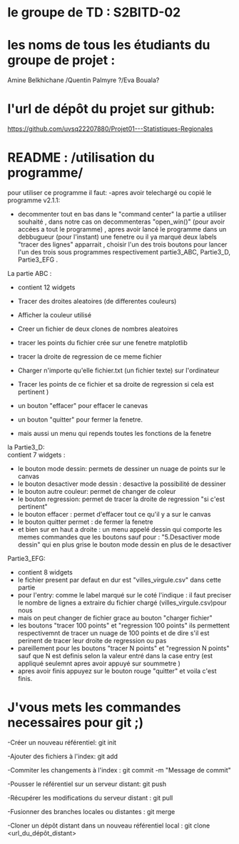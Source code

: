 # le groupe de TD : S2BITD-02

# les noms de tous les étudiants du groupe de projet : 
  Amine Belkhichane /Quentin Palmyre ?/Eva Bouala?

# l'url de dépôt du projet sur github:
https://github.com/uvsq22207880/Projet01---Statistiques-Regionales
 
# README : /utilisation du programme/
pour utiliser ce programme il faut:
-apres avoir telechargé ou copié le programme v2.1.1:
- decommenter tout en bas dans le "command center" la partie a utiliser souhaité , dans notre cas on decommenteras "open_win()" (pour avoir accées a tout le programme) , apres avoir lancé le programme dans un debbugueur (pour l'instant) une fenetre ou il ya marqué deux labels "tracer des lignes" apparrait , choisir l'un des trois boutons pour lancer l'un des trois sous programmes respectivement partie3_ABC, Partie3_D, Partie3_EFG .

La partie ABC :         
- contient 12 widgets  
- Tracer des droites aleatoires (de differentes couleurs)
- Afficher la couleur utilisé
- Creer un fichier de deux clones de nombres aleatoires 
- tracer les points du fichier crée sur une fenetre matplotlib
- tracer la droite de regression de ce meme fichier
- Charger n'importe qu'elle fichier.txt (un fichier texte) sur l'ordinateur                       
- Tracer les points de ce fichier et sa droite de regression si cela est pertinent )
- un bouton "effacer" pour effacer le canevas  
- un bouton "quitter" pour fermer la fenetre.

- mais aussi un menu qui repends toutes les fonctions de la fenetre

la Partie3_D:         
contient 7 widgets :
- le bouton mode dessin: permets de dessiner un nuage de points sur le canvas
- le bouton desactiver mode dessin : desactive la possibilité de dessiner
- le bouton autre couleur: permet de changer de coleur
- le bouton regression: permet de tracer la droite de regression "si c'est pertinent" 
- le bouton effacer : permet d'effacer tout ce qu'il y a sur le canvas
- le bouton quitter permet : de fermer la fenetre
- et bien sur en haut a droite : un menu appelé dessin qui comporte les memes commandes que les boutons sauf pour : "5.Desactiver mode dessin" qui en plus grise le bouton mode dessin en plus de le desactiver      
              
Partie3_EFG: 
- contient 8 widgets
- le fichier present par defaut en dur est "villes_virgule.csv" dans cette partie 
- pour l'entry: comme le label marqué sur le coté l'indique : il faut preciser le nombre de lignes a extraire du fichier chargé (villes_virgule.csv)pour nous
- mais on peut changer de fichier grace au bouton "charger fichier"
- les boutons "tracer 100 points" et "regression 100 points" ils permettent respectivemnt de tracer un nuage de 100 points et de dire s'il est perinent de tracer leur           droite de regression ou pas
- pareillement pour les boutons "tracer N points" et "regression N points" sauf que N est definis selon la valeur entré dans la case entry (est appliqué seulemnt apres           avoir appuyé sur soummetre )
- apres avoir finis appuyez sur le bouton rouge "quitter" et voila c'est finis.

# J'vous mets les commandes necessaires pour git ;)

-Créer un nouveau référentiel: git init 

-Ajouter des fichiers à l'index: git add <fichier> 

-Commiter les changements à l'index : git commit -m "Message de commit"
 
-Pousser le référentiel sur un serveur distant: git push <serveur> <branche> 

-Récupérer les modifications du serveur distant : git pull <serveur> <branche> 

-Fusionner des branches locales ou distantes : git merge <branche1> <branche2> 

-Cloner un dépôt distant dans un nouveau référentiel local : git clone <url_du_dépôt_distant>

